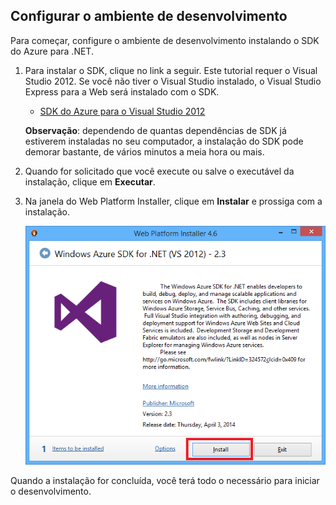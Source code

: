 <h2><a name="setupdevenv"></a>Configurar o ambiente de desenvolvimento</h2>

Para começar, configure o ambiente de desenvolvimento instalando o SDK do Azure para .NET.

1. Para instalar o SDK, clique no link a seguir. Este tutorial requer o Visual Studio 2012. Se você não tiver o Visual Studio instalado, o Visual Studio Express para a Web será instalado com o SDK.

	- [SDK do Azure para o Visual Studio 2012][]

	**Observação**: dependendo de quantas dependências de SDK já estiverem instaladas no seu computador, a instalação do SDK pode demorar bastante, de vários minutos a meia hora ou mais.

2. Quando for solicitado que você execute ou salve o executável da instalação, clique em **Executar**.

3. Na janela do Web Platform Installer, clique em **Instalar** e prossiga com a instalação.

	![Web Platform Installer - SDK do Azure para .NET][WebPIAzureSdk]

Quando a instalação for concluída, você terá todo o necessário para iniciar o desenvolvimento.

[SDK do Azure para o Visual Studio 2012]: http://go.microsoft.com/fwlink/?LinkID=324323
[WebPIAzureSdk]: ./media/install-sdk-2012-only/WebPI46-2012.png

<!---HONumber=Oct15_HO3-->